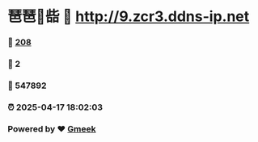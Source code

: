 # 琶琶🔭啙 :link: http://9.zcr3.ddns-ip.net 
### :page_facing_up: [208](http://9.zcr3.ddns-ip.net/tag.html) 
### :speech_balloon: 2 
### :hibiscus: 547892 
### :alarm_clock: 2025-04-17 18:02:03 
### Powered by :heart: [Gmeek](https://github.com/Meekdai/Gmeek)
